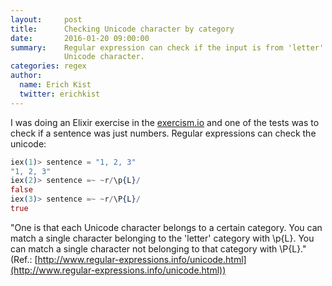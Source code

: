 ```yaml
---
layout:     post
title:      Checking Unicode character by category
date:       2016-01-20 09:00:00
summary:    Regular expression can check if the input is from 'letter' category comparing the
            Unicode character.
categories: regex
author:
  name: Erich Kist
  twitter: erichkist
---
```


I was doing an Elixir exercise in the [exercism.io](http://exercism.io/exercises/elixir/bob/readme)
and one of the tests was to check if a sentence was just numbers. Regular expressions can check
the unicode:

```elixir
iex(1)> sentence = "1, 2, 3"
"1, 2, 3"
iex(2)> sentence =~ ~r/\p{L}/
false
iex(3)> sentence =~ ~r/\P{L}/
true
```

"One is that each Unicode character belongs to a certain category. You can match a single character
belonging to the 'letter' category with \p{L}. You can match a single character not belonging to
that category with \P{L}." (Ref.:
[http://www.regular-expressions.info/unicode.html](http://www.regular-expressions.info/unicode.html))
